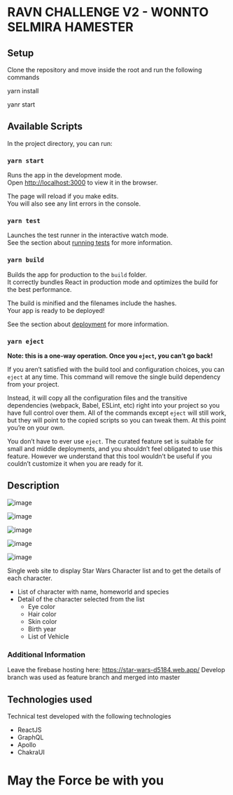 # RAVN CHALLENGE V2 - WONNTO SELMIRA HAMESTER

## Setup

Clone the repository and move inside the root and run the following commands

yarn install

yanr start

## Available Scripts

In the project directory, you can run:

### `yarn start`

Runs the app in the development mode.\
Open [http://localhost:3000](http://localhost:3000) to view it in the browser.

The page will reload if you make edits.\
You will also see any lint errors in the console.

### `yarn test`

Launches the test runner in the interactive watch mode.\
See the section about [running tests](https://facebook.github.io/create-react-app/docs/running-tests) for more information.

### `yarn build`

Builds the app for production to the `build` folder.\
It correctly bundles React in production mode and optimizes the build for the best performance.

The build is minified and the filenames include the hashes.\
Your app is ready to be deployed!

See the section about [deployment](https://facebook.github.io/create-react-app/docs/deployment) for more information.

### `yarn eject`

**Note: this is a one-way operation. Once you `eject`, you can’t go back!**

If you aren’t satisfied with the build tool and configuration choices, you can `eject` at any time. This command will remove the single build dependency from your project.

Instead, it will copy all the configuration files and the transitive dependencies (webpack, Babel, ESLint, etc) right into your project so you have full control over them. All of the commands except `eject` will still work, but they will point to the copied scripts so you can tweak them. At this point you’re on your own.

You don’t have to ever use `eject`. The curated feature set is suitable for small and middle deployments, and you shouldn’t feel obligated to use this feature. However we understand that this tool wouldn’t be useful if you couldn’t customize it when you are ready for it.

## Description

![image](https://user-images.githubusercontent.com/57273227/114982443-b1a4c200-9e4c-11eb-9ae3-35d2b3bc931c.png)

![image](https://user-images.githubusercontent.com/57273227/114982638-efa1e600-9e4c-11eb-984c-4ffc82a051f8.png)

![image](https://user-images.githubusercontent.com/57273227/114982690-00525c00-9e4d-11eb-9b24-8d367cafaeb6.png)

![image](https://user-images.githubusercontent.com/57273227/114982838-2aa41980-9e4d-11eb-952c-f4fa2d819d7f.png)

![image](https://user-images.githubusercontent.com/57273227/114982951-4a3b4200-9e4d-11eb-8c5a-2043bc291e93.png)

Single web site to display Star Wars Character list and to get the details of each character.

- List of character with name, homeworld and species
- Detail of the character selected from the list
  - Eye color
  - Hair color
  - Skin color
  - Birth year
  - List of Vehicle

### Additional Information

Leave the firebase hosting here: https://star-wars-d5184.web.app/
Develop branch was used as feature branch and merged into master 

## Technologies used

Technical test developed with the following technologies

- ReactJS
- GraphQL
- Apollo
- ChakraUI

# May the Force be with you
